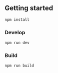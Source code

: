 ## Getting started

```sh
npm install
```

### Develop

```sh
npm run dev
```

### Build

```sh
npm run build
```
